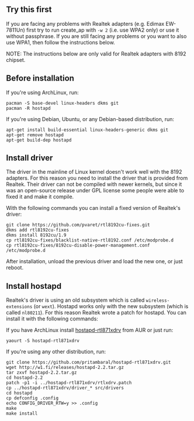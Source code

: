 ## Try this first

If you are facing any problems with Realtek adapters (e.g. Edimax EW-7811Un)
first try to run create_ap with `-w 2` (i.e. use WPA2 only) or use it
without passphrase. If you are still facing any problems or you want to
also use WPA1, then follow the instructions below.

NOTE: The instructions below are only valid for Realtek adapters with 8192 chipset.

## Before installation

If you're using ArchLinux, run:

```
pacman -S base-devel linux-headers dkms git
pacman -R hostapd
```

If you're using Debian, Ubuntu, or any Debian-based distribution, run:

```
apt-get install build-essential linux-headers-generic dkms git
apt-get remove hostapd
apt-get build-dep hostapd
```

## Install driver

The driver in the mainline of Linux kernel doesn't work well with the 8192 adapters.
For this reason you need to install the driver that is provided from Realtek. Their
driver can not be compiled with newer kernels, but since it was an open-source
release under GPL license some people were able to fixed it and make it compile.

With the following commands you can install a fixed version of Realtek's driver:

```
git clone https://github.com/pvaret/rtl8192cu-fixes.git
dkms add rtl8192cu-fixes
dkms install 8192cu/1.9
cp rtl8192cu-fixes/blacklist-native-rtl8192.conf /etc/modprobe.d
cp rtl8192cu-fixes/8192cu-disable-power-management.conf /etc/modprobe.d
```

After installation, unload the previous driver and load the new one, or just reboot.

## Install hostapd

Realtek's driver is using an old subsystem which is called `wireless-extensions`
(or `wext`). Hostapd works only with the new subsystem (which is called `nl80211`).
For this reason Realtek wrote a patch for hostapd. You can install it with the
following commands:

If you have ArchLinux install [hostapd-rtl871xdrv](https://aur.archlinux.org/packages/hostapd-rtl871xdrv)
from AUR or just run:

```
yaourt -S hostapd-rtl871xdrv
```

If you're using any other distribution, run:

```
git clone https://github.com/pritambaral/hostapd-rtl871xdrv.git
wget http://w1.fi/releases/hostapd-2.2.tar.gz
tar zxvf hostapd-2.2.tar.gz
cd hostapd-2.2
patch -p1 -i ../hostapd-rtl871xdrv/rtlxdrv.patch
cp ../hostapd-rtl871xdrv/driver_* src/drivers
cd hostapd
cp defconfig .config
echo CONFIG_DRIVER_RTW=y >> .config
make
make install
```